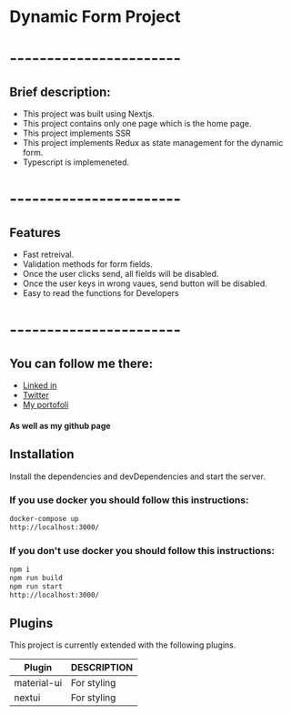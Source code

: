 # Dynamic Form Project
# -----------------------
## Brief description:
- This project was built using Nextjs.
- This project contains only one page which is the home page.
- This project implements SSR
- This project implements Redux as state management for the dynamic form.
- Typescript is implemeneted.

# -----------------------

## Features
- Fast retreival.
- Validation methods for form fields.
- Once the user clicks send, all fields will be disabled.
- Once the user keys in wrong vaues, send button will be disabled.
- Easy to read the functions for Developers

# -----------------------

## You can follow me there:

- [Linked in](https://www.linkedin.com/in/abdulaziz-baqaleb-1b7752203/)
- [Twitter](https://twitter.com/i_3z1001)
- [My portofoli](https://aziz-portofolio.vercel.app)

#### As well as my github page

## Installation

Install the dependencies and devDependencies and start the server.

### If you use docker you should follow this instructions:
```sh
docker-compose up
http://localhost:3000/
```

### If you don't use docker you should follow this instructions:
```sh
npm i
npm run build
npm run start
http://localhost:3000/
```

## Plugins

This project is currently extended with the following plugins.

| Plugin | DESCRIPTION |
| ------ | ------ |
| material-ui | For styling |
| nextui | For styling |


